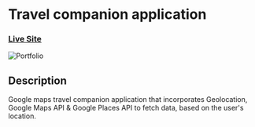 # Travel companion application

### [Live Site](https://robertnjenga.github.io/googlemaps_travel_companion/)

![Portfolio](https://i.postimg.cc/hjvKzxqs/travel01.png)

## Description
Google maps travel companion application that incorporates Geolocation, Google Maps API & Google Places API to fetch data, based on the user's location.
